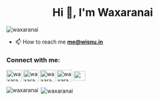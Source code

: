 <h1 align="center">Hi 👋, I'm Waxaranai</h1>
<p align="left"> <img src="https://komarev.com/ghpvc/?username=waxaranai&label=Profile%20views&color=0e75b6&style=flat" alt="waxaranai" /> </p>

- 📫 How to reach me **me@wisnu.in**

<h3 align="left">Connect with me:</h3>
<p align="left">
<a href="https://twitter.com/waxaranai" target="blank"><img align="center" src="https://raw.githubusercontent.com/rahuldkjain/github-profile-readme-generator/master/src/images/icons/Social/twitter.svg" alt="waxaranai" height="30" width="40" /></a>
<a href="https://fb.com/waxaranai" target="blank"><img align="center" src="https://raw.githubusercontent.com/rahuldkjain/github-profile-readme-generator/master/src/images/icons/Social/facebook.svg" alt="waxaranai" height="30" width="40" /></a>
<a href="https://instagram.com/waxaranai" target="blank"><img align="center" src="https://raw.githubusercontent.com/rahuldkjain/github-profile-readme-generator/master/src/images/icons/Social/instagram.svg" alt="waxaranai" height="30" width="40" /></a>
<a href="https://www.youtube.com/c/waxaranai" target="blank"><img align="center" src="https://raw.githubusercontent.com/rahuldkjain/github-profile-readme-generator/master/src/images/icons/Social/youtube.svg" alt="waxaranai" height="30" width="40" /></a>
<a href="https://t.me/waxaranai" target="blank"><img align="center" src="https://telegra.ph/file/6007b777cf726face04c0.png" alt="waxaranai" height="25" width="30" /></a>
</p>

<p><img align="left" src="https://github-readme-stats.vercel.app/api/top-langs?username=waxaranai&show_icons=true&locale=en&layout=compact" alt="waxaranai" /></p>

<p>&nbsp;<img align="center" src="https://github-readme-stats.vercel.app/api?username=waxaranai&show_icons=true&locale=en" alt="waxaranai" /></p>
